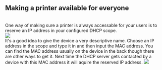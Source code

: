 <h2>Making a printer available for everyone</h2>

<br>
One way of making sure a printer is always accessable for your users is to reserve an IP address in your configured DHCP scope.
<br>

<img src="https://i.imgur.com/xrNzlki.png">
<br>
It's a good idea to give the device a very descriptive name.
Choose an IP address in the scope and type it in and then input the MAC address. You can find the MAC address usually on the device in the back though there are other ways to get it.
Next time the DHCP server gets contacted by a device with this MAC address it will aquire the reserved IP address.
<img src="https://i.imgur.com/wLn4D6r.png">
